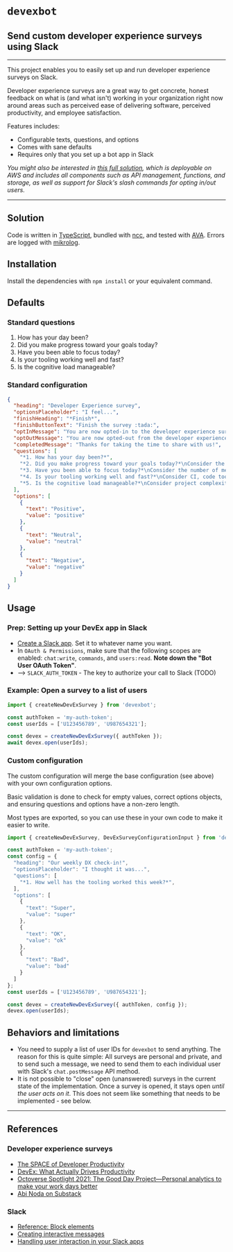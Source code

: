 # `devexbot`

## Send custom developer experience surveys using Slack

---

This project enables you to easily set up and run developer experience surveys on Slack.

Developer experience surveys are a great way to get concrete, honest feedback on what is (and what isn't) working in your organization right now around areas such as perceived ease of delivering software, perceived productivity, and employee satisfaction.

Features includes:

- Configurable texts, questions, and options
- Comes with sane defaults
- Requires only that you set up a bot app in Slack

_You might also be interested in [this full solution](TODO), which is deployable on AWS and includes all components such as API management, functions, and storage, as well as support for Slack's slash commands for opting in/out users._

---

## Solution

Code is written in [TypeScript](https://www.typescriptlang.org), bundled with [ncc](https://github.com/vercel/ncc), and tested with [AVA](https://github.com/avajs/ava). Errors are logged with [mikrolog](https://github.com/mikaelvesavuori/mikrolog).

## Installation

Install the dependencies with `npm install` or your equivalent command.

## Defaults

### Standard questions

1. How has your day been?
2. Did you make progress toward your goals today?
3. Have you been able to focus today?
4. Is your tooling working well and fast?
5. Is the cognitive load manageable?

### Standard configuration

```json
{
  "heading": "Developer Experience survey",
  "optionsPlaceholder": "I feel...",
  "finishHeading": "*Finish*",
  "finishButtonText": "Finish the survey :tada:",
  "optInMessage": "You are now opted-in to the developer experience survey!",
  "optOutMessage": "You are now opted-out from the developer experience survey.",
  "completedMessage": "Thanks for taking the time to share with us!",
  "questions": [
    "*1. How has your day been?*",
    "*2. Did you make progress toward your goals today?*\nConsider the clarity of goals, how engaging the work is, your control of the structure of work...",
    "*3. Have you been able to focus today?*\nConsider the number of meetings, interruptions, unplanned work...",
    "*4. Is your tooling working well and fast?*\nConsider CI, code tools, platform tools, build and test times, code review times...",
    "*5. Is the cognitive load manageable?*\nConsider project complexity, friction, processes, communication..."
  ],
  "options": [
    {
      "text": "Positive",
      "value": "positive"
    },
    {
      "text": "Neutral",
      "value": "neutral"
    },
    {
      "text": "Negative",
      "value": "negative"
    }
  ]
}
```

## Usage

### Prep: Setting up your DevEx app in Slack

- [Create a Slack app](https://api.slack.com/authentication/basics). Set it to whatever name you want.
- In `OAuth & Permissions`, make sure that the following scopes are enabled: `chat:write`, `commands`, and `users:read`. **Note down the "Bot User OAuth Token"**.
- --> `SLACK_AUTH_TOKEN` - The key to authorize your call to Slack (TODO)

### Example: Open a survey to a list of users

```ts
import { createNewDevExSurvey } from 'devexbot';

const authToken = 'my-auth-token';
const userIds = ['U123456789', 'U987654321'];

const devex = createNewDevExSurvey({ authToken });
await devex.open(userIds);
```

### Custom configuration

The custom configuration will merge the base configuration (see above) with your own configuration options.

Basic validation is done to check for empty values, correct options objects, and ensuring questions and options have a non-zero length.

Most types are exported, so you can use these in your own code to make it easier to write.

```ts
import { createNewDevExSurvey, DevExSurveyConfigurationInput } from 'devexbot';

const authToken = 'my-auth-token';
const config = {
  "heading": "Our weekly DX check-in!",
  "optionsPlaceholder": "I thought it was...",
  "questions": [
    "*1. How well has the tooling worked this week?*",
  ],
  "options": [
    {
      "text": "Super",
      "value": "super"
    },
    {
      "text": "OK",
      "value": "ok"
    },
    {
      "text": "Bad",
      "value": "bad"
    }
  ]
};
const userIds = ['U123456789', 'U987654321'];

const devex = createNewDevExSurvey({ authToken, config });
devex.open(userIds);
```

## Behaviors and limitations

- You need to supply a list of user IDs for `devexbot` to send anything. The reason for this is quite simple: All surveys are personal and private, and to send such a message, we need to send them to each individual user with Slack's `chat.postMessage` API method.
- It is not possible to "close" open (unanswered) surveys in the current state of the implementation. Once a survey is opened, it stays open _until the user acts on it_. This does not seem like something that needs to be implemented - see below.

---

## References

### Developer experience surveys

- [The SPACE of Developer Productivity](https://queue.acm.org/detail.cfm?id=3454124)
- [DevEx: What Actually Drives Productivity](https://queue.acm.org/detail.cfm?id=3595878)
- [Octoverse Spotlight 2021: The Good Day Project—Personal analytics to make your work days better](https://github.blog/2021-05-25-octoverse-spotlight-good-day-project/)
- [Abi Noda on Substack](https://substack.com/@abinoda)

### Slack

- [Reference: Block elements](https://api.slack.com/reference/block-kit/block-elements#button)
- [Creating interactive messages](https://api.slack.com/messaging/interactivity)
- [Handling user interaction in your Slack apps](https://api.slack.com/interactivity/handling)
